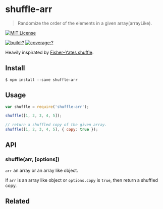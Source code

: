 # shuffle-arr

> Randomize the order of the elements in a given array(arrayLike).

[![MIT License](https://img.shields.io/badge/license-MIT_License-green.svg?style=flat-square)](https://github.com/bubkoo/shuffle-arr/blob/master/LICENSE)

[![build:?](https://img.shields.io/travis/bubkoo/shuffle-arr/master.svg?style=flat-square)](https://travis-ci.org/bubkoo/shuffle-arr)
[![coverage:?](https://img.shields.io/coveralls/bubkoo/shuffle-arr/master.svg?style=flat-square)](https://coveralls.io/github/bubkoo/shuffle-arr)


Heavily inspirated by [Fisher–Yates shuffle](https://en.wikipedia.org/wiki/Fisher%E2%80%93Yates_shuffle).


## Install

```
$ npm install --save shuffle-arr 
```


## Usage

```js
var shuffle = require('shuffle-arr');

shuffle([1, 2, 3, 4, 5]);

// return a shuffled copy of the given array.
shuffle([1, 2, 3, 4, 5], { copy: true });
```


## API

### shuffle(arr, [options])

`arr` an array or an array like object. 

If `arr` is an array like object or `options.copy` is `true`, then return a shuffled copy.


## Related
